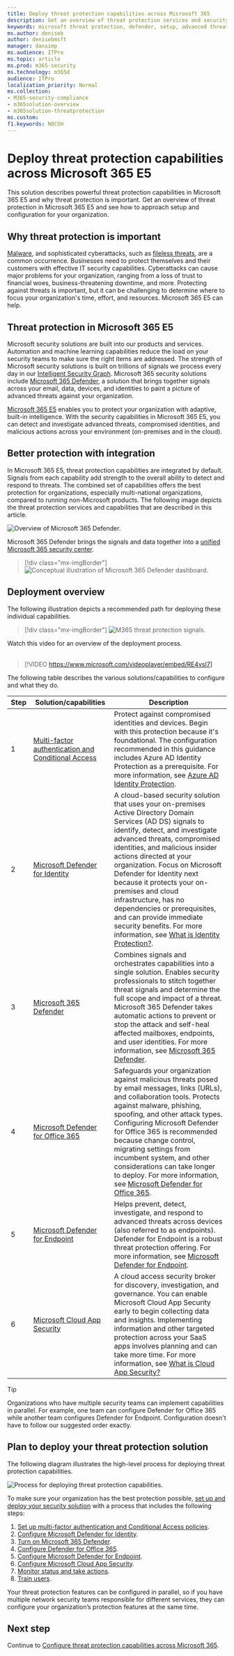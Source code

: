 ```yaml
---
title: Deploy threat protection capabilities across Microsoft 365
description: Get an overview of threat protection services and security capabilities in Microsoft 365 E5. Protect your user accounts, devices, email content, and more with Microsoft 365 E5.
keywords: microsoft threat protection, defender, setup, advanced threat protection, security, microsoft 365 E5, protect devices
ms.author: deniseb
author: denisebmsft
manager: dansimp
ms.audience: ITPro
ms.topic: article
ms.prod: m365-security
ms.technology: m365d
audience: ITPro
localization_priority: Normal
ms.collection: 
- M365-security-compliance
- m365solution-overview
- m365solution-threatprotection
ms.custom: 
f1.keywords: NOCSH
---
```


# Deploy threat protection capabilities across Microsoft 365 E5

This solution describes powerful threat protection capabilities in Microsoft 365 E5 and why threat protection is important. Get an overview of threat protection in Microsoft 365 E5 and see how to approach setup and configuration for your organization.

## Why threat protection is important 

[Malware](/windows/security/threat-protection/intelligence/understanding-malware), and sophisticated cyberattacks, such as [fileless threats](/windows/security/threat-protection/intelligence/fileless-threats), are a common occurrence. Businesses need to protect themselves and their customers with effective IT security capabilities. Cyberattacks can cause major problems for your organization, ranging from a loss of trust to financial woes, business-threatening downtime, and more. Protecting against threats is important, but it can be challenging to determine where to focus your organization's time, effort, and resources. Microsoft 365 E5 can help. 

## Threat protection in Microsoft 365 E5

Microsoft security solutions are built into our products and services. Automation and machine learning capabilities reduce the load on your security teams to make sure the right items are addressed. The strength of Microsoft security solutions is built on trillions of signals we process every day in our [Intelligent Security Graph](/graph/security-concept-overview). Microsoft 365 security solutions include [Microsoft 365 Defender](../security/defender/microsoft-365-defender.md), a solution that brings together signals across your email, data, devices, and identities to paint a picture of advanced threats against your organization.

[Microsoft 365 E5](https://www.microsoft.com/microsoft-365/enterprise-e5-business-software?activetab=pivot%3aoverviewtab) enables you to protect your organization with adaptive, built-in intelligence. With the security capabilities in Microsoft 365 E5, you can detect and investigate advanced threats, compromised identities, and malicious actions across your environment (on-premises and in the cloud).

## Better protection with integration

In Microsoft 365 E5, threat protection capabilities are integrated by default. Signals from each capability add strength to the overall ability to detect and respond to threats. The combined set of capabilities offers the best protection for organizations, especially multi-national organizations, compared to running non-Microsoft products. The following image depicts the threat protection services and capabilities that are described in this article.

![Overview of Microsoft 365 Defender.](../media/deploy-threat-protection/deploy-threat-protection-across-m365-overview.png)

Microsoft 365 Defender brings the signals and data together into a [unified Microsoft 365 security center](/microsoft-365/security/defender/overview-security-center). 

> [!div class="mx-imgBorder"]
> ![Conceptual illustration of Microsoft 365 Defender dashboard.](../media/deploy-threat-protection/deploy-threat-protection-across-m365-mtp.png)

## Deployment overview

The following illustration depicts a recommended path for deploying these individual capabilities. 

> [!div class="mx-imgBorder"]
> ![M365 threat protection signals.](../media/deploy-threat-protection/deploy-threat-protection-across-m365.png)

Watch this video for an overview of the deployment process.
<br><br>
> [!VIDEO https://www.microsoft.com/videoplayer/embed/RE4vsI7]

The following table describes the various solutions/capabilities to configure and what they do.

|Step |Solution/capabilities  |Description  |
|--|---------|---------|
| 1 |[Multi-factor authentication and Conditional Access](deploy-threat-protection-configure.md#step-1-set-up-multi-factor-authentication-and-conditional-access-policies)     |Protect against compromised identities and devices. Begin with this protection because it's foundational. The configuration recommended in this guidance includes Azure AD Identity Protection as a prerequisite. For more information, see [Azure AD Identity Protection](/azure/security/fundamentals/threat-detection#azure-active-directory-identity-protection).     |
| 2 |[Microsoft Defender for Identity](deploy-threat-protection-configure.md#step-2-configure-microsoft-defender-for-identity)     |  A cloud-based security solution that uses your on-premises Active Directory Domain Services (AD DS) signals to identify, detect, and investigate advanced threats, compromised identities, and malicious insider actions directed at your organization. Focus on Microsoft Defender for Identity next because it protects your on-premises and cloud infrastructure, has no dependencies or prerequisites, and can provide immediate security benefits. For more information, see [What is Identity Protection?](/azure/active-directory/identity-protection/overview-identity-protection). | 
| 3 |[Microsoft 365 Defender](deploy-threat-protection-configure.md#step-3-turn-on-microsoft-365-defender) |Combines signals and orchestrates capabilities into a single solution. Enables security professionals to stitch together threat signals and determine the full scope and impact of a threat. Microsoft 365 Defender takes automatic actions to prevent or stop the attack and self-heal affected mailboxes, endpoints, and user identities. For more information, see [Microsoft 365 Defender](/microsoft-365/security/defender/microsoft-365-defender). |
| 4 |[Microsoft Defender for Office 365](deploy-threat-protection-configure.md#step-4-configure-microsoft-defender-for-office-365)     | Safeguards your organization against malicious threats posed by email messages, links (URLs), and collaboration tools. Protects against malware, phishing, spoofing, and other attack types. Configuring Microsoft Defender for Office 365 is recommended because change control, migrating settings from incumbent system, and other considerations can take longer to deploy. For more information, see [Microsoft Defender for Office 365](/microsoft-365/security/office-365-security/defender-for-office-365).       |
| 5 |[Microsoft Defender for Endpoint](deploy-threat-protection-configure.md#step-5-configure-microsoft-defender-for-endpoint)    | Helps prevent, detect, investigate, and respond to advanced threats across devices (also referred to as endpoints). Defender for Endpoint is a robust threat protection offering. For more information, see [Microsoft Defender for Endpoint](/microsoft-365/security/defender-endpoint/microsoft-defender-endpoint).  |
| 6 |[Microsoft Cloud App Security](deploy-threat-protection-configure.md#step-6-configure-microsoft-cloud-app-security)     | A cloud access security broker for discovery, investigation, and governance. You can enable Microsoft Cloud App Security early to begin collecting data and insights. Implementing information and other targeted protection across your SaaS apps involves planning and can take more time. For more information, see [What is Cloud App Security?](/cloud-app-security/what-is-cloud-app-security)      | 

> [!TIP]
> Organizations who have multiple security teams can implement capabilities in parallel. For example, one team can configure Defender for Office 365 while another team configures Defender for Endpoint. Configuration doesn't have to follow our suggested order exactly. 

## Plan to deploy your threat protection solution

The following diagram illustrates the high-level process for deploying threat protection capabilities. 

![Process for deploying threat protection capabilities.](../media/deploy-threat-protection/deploy-threat-protection-across-m365-grid.png)

To make sure your organization has the best protection possible, [set up and deploy your security solution](deploy-threat-protection-configure.md) with a process that includes the following steps:

1. [Set up multi-factor authentication and Conditional Access policies](deploy-threat-protection-configure.md#step-1-set-up-multi-factor-authentication-and-conditional-access-policies).
2. [Configure Microsoft Defender for Identity](deploy-threat-protection-configure.md#step-2-configure-microsoft-defender-for-identity).
3. [Turn on Microsoft 365 Defender](deploy-threat-protection-configure.md#step-3-turn-on-microsoft-365-defender).
4. [Configure Defender for Office 365](deploy-threat-protection-configure.md#step-4-configure-microsoft-defender-for-office-365).
5. [Configure Microsoft Defender for Endpoint](deploy-threat-protection-configure.md#step-5-configure-microsoft-defender-for-endpoint).
6. [Configure Microsoft Cloud App Security](deploy-threat-protection-configure.md#step-6-configure-microsoft-cloud-app-security).
7. [Monitor status and take actions](deploy-threat-protection-configure.md#step-7-monitor-status-and-take-actions).
8. [Train users](deploy-threat-protection-configure.md#step-8-train-users).

Your threat protection features can be configured in parallel, so if you have multiple network security teams responsible for different services, they can configure your organization’s protection features at the same time.

## Next step

Continue to [Configure threat protection capabilities across Microsoft 365](deploy-threat-protection-configure.md).


